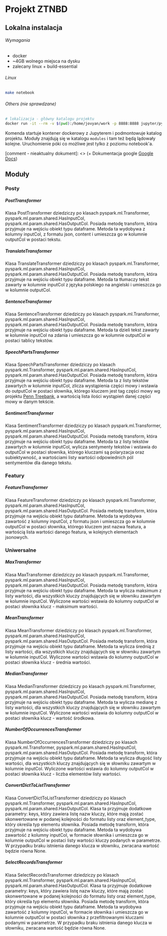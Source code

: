 # Projekt ZTNBD

## Lokalna instalacja
###### Wymagania
- docker
- ~4GB wolnego miejsca na dysku
- zalecany linux + build-essential

###### Linux 
```bash
make notebook
```
###### Others (nie sprawdzane)
```bash
# lokalizacja - główny katalogu projektu
docker run -it --rm -v $(pwd):/home/jovyan/work -p 8888:8888 jupyter/pyspark-notebook
```

Komenda startuje kontener dockerowy z Jupyterem i podmontowuje katalog projektu.
Moduły znajdują się w katalogu `modules` i tam też będą lądowały kolejne.
Uruchomienie póki co możliwe jest tylko z poziomu notebook'a.

[comment - nieaktualny dokument]: <> (+ Dokumentacja google [Google Docs](https://docs.google.com/document/d/1IylTvJbRe8s_j_bZqbM-6nWVa2IQDjQiZx-NyJsGZbg))

## Moduły


### Posty

##### PostTransformer
Klasa PostTransformer dziedziczy po klasach pyspark.ml.Transformer, pyspark.ml.param.shared.HasInputCol, pyspark.ml.param.shared.HasOutputCol. Posiada metodę transform, która przyjmuje na wejściu obiekt typu dataframe. Metoda ta wydobywa z kolumny inputCol, z formatu json, content i umieszcza go w kolumnie outputCol w postaci tekstu.

##### TranslateTransformer
Klasa TranslateTransformer dziedziczy po klasach pyspark.ml.Transformer, pyspark.ml.param.shared.HasInputCol, pyspark.ml.param.shared.HasOutputCol. Posiada metodę transform, która przyjmuje na wejściu obiekt typu dataframe. Metoda ta tłumaczy tekst zawarty w kolumnie inputCol z języka polskiego na angielski i umieszcza go w kolumnie outputCol.

##### SentenceTransformer
Klasa SentenceTransformer dziedziczy po klasach pyspark.ml.Transformer, pyspark.ml.param.shared.HasInputCol, pyspark.ml.param.shared.HasOutputCol. Posiada metodę transform, która przyjmuje na wejściu obiekt typu dataframe. Metoda ta dzieli tekst zawarty w kolumnie inputCol na zdania i umieszcza go w kolumnie outputCol w postaci tablicy tekstów.

##### SpeechPartsTransformer
Klasa SpeechPartsTransformer dziedziczy po klasach pyspark.ml.Transformer, pyspark.ml.param.shared.HasInputCol, pyspark.ml.param.shared.HasOutputCol. Posiada metodę transform, która przyjmuje na wejściu obiekt typu dataframe. Metoda ta z listy tekstów zawartych w kolumnie inputCol, zlicza wystąpienia części mowy i wstawia do outputCol w postaci słownika, którego kluczem jest tag części mowy wg projektu [Penn Treebank](http://www.ling.upenn.edu/courses/Fall_2003/ling001/penn_treebank_pos.html), a wartością lista ilości wystąpień danej części mowy w danym tekście.

##### SentimentTransformer
Klasa SentimentTransformer dziedziczy po klasach pyspark.ml.Transformer, pyspark.ml.param.shared.HasInputCol, pyspark.ml.param.shared.HasOutputCol. Posiada metodę transform, która przyjmuje na wejściu obiekt typu dataframe. Metoda ta z listy tekstów zawartych w kolumnie inputCol, wylicza sentymenty tekstów i wstawia do outputCol w postaci słownika, którego kluczami są polaryzacja oraz subiektywność, a wartościami listy wartości odpowiednich pól sentymentów dla danego tekstu.


### Featury

##### FeatureTransformer
Klasa FeatureTransformer dziedziczy po klasach pyspark.ml.Transformer, pyspark.ml.param.shared.HasInputCol,
pyspark.ml.param.shared.HasOutputCol. Posiada metodę transform, która przyjmuje na wejściu obiekt typu dataframe.
Metoda ta wydobywa zawartość z kolumny inputCol, z formatu json i umieszcza go w kolumnie outputCol w postaci słownika, którego kluczem jest nazwa featura, a wartością lista wartości danego featura, w kolejnych elementach jsonowych.


### Uniwersalne

##### MaxTransformer
Klasa MaxTransformer dziedziczy po klasach pyspark.ml.Transformer, pyspark.ml.param.shared.HasInputCol,
pyspark.ml.param.shared.HasOutputCol. Posiada metodę transform, która przyjmuje na wejściu obiekt typu dataframe. Metoda
ta wylicza maksimum z listy wartości, dla wszystkich kluczy znajdujących się w słowniku zawartym w kolumnie inputCol. Wyliczone wartości wstawia do kolumny outputCol w postaci słownika klucz - maksimum wartości.

#####  MeanTransformer
Klasa MeanTransformer dziedziczy po klasach pyspark.ml.Transformer, pyspark.ml.param.shared.HasInputCol,
pyspark.ml.param.shared.HasOutputCol. Posiada metodę transform, która przyjmuje na wejściu obiekt typu dataframe. Metoda
ta wylicza średnią z listy wartości, dla wszystkich kluczy znajdujących się w słowniku zawartym w kolumnie inputCol. Wyliczone wartości wstawia do kolumny outputCol w postaci słownika klucz - średnia wartości.

##### MedianTransformer
Klasa MedianTransformer dziedziczy po klasach pyspark.ml.Transformer, pyspark.ml.param.shared.HasInputCol,
pyspark.ml.param.shared.HasOutputCol. Posiada metodę transform, która przyjmuje na wejściu obiekt typu dataframe. Metoda
ta wylicza medianę z listy wartości, dla wszystkich kluczy znajdujących się w słowniku zawartym w kolumnie inputCol. Wyliczone wartości wstawia do kolumny outputCol w postaci słownika klucz - wartość środkowa.

##### NumberOfOccurrencesTransformer
Klasa NumberOfOccurrencesTransformer dziedziczy po klasach pyspark.ml.Transformer, pyspark.ml.param.shared.HasInputCol,
pyspark.ml.param.shared.HasOutputCol. Posiada metodę transform, która przyjmuje na wejściu obiekt typu dataframe. Metoda
ta wylicza długość listy wartości, dla wszystkich kluczy znajdujących się w słowniku zawartym w kolumnie inputCol. Wyliczone wartości wstawia do kolumny outputCol w postaci słownika klucz - liczba elementów listy wartości.

##### ConvertDictToListTransformer
Klasa ConvertDictToListTransformer dziedziczy po klasach pyspark.ml.Transformer, pyspark.ml.param.shared.HasInputCol,
pyspark.ml.param.shared.HasOutputCol. Klasa ta przyjmuje dodatkowe parametry: keys, który zawiera listę nazw kluczy,
które mają zostać skonwertowane w podanej kolejności do formatu listy oraz element_type, który określa typ elementu słownika. Posiada metodę transform, która przyjmuje na wejściu obiekt typu dataframe. Metoda ta wydobywa zawartość z kolumny inputCol, w formacie słownika i umieszcza go w kolumnie outputCol w postaci listy wartości kluczy podanych w parametrze. W przypadku braku istnienia danego klucza w słowniku, zwracana wartość będzie równa None.

##### SelectRecordsTransformer
Klasa SelectRecordsTransformer dziedziczy po klasach pyspark.ml.Transformer, pyspark.ml.param.shared.HasInputCol,
pyspark.ml.param.shared.HasOutputCol. Klasa ta przyjmuje dodatkowe parametry: keys, który zawiera listę nazw kluczy,
które mają zostać skonwertowane w podanej kolejności do formatu listy oraz element_type, który określa typ elementu słownika. Posiada metodę transform, która przyjmuje na wejściu obiekt typu dataframe. Metoda ta wydobywa zawartość z kolumny inputCol, w formacie słownika i umieszcza go w kolumnie outputCol w postaci słownika z przefiltrowanymi kluczami podanymi w parametrze. W przypadku braku istnienia danego klucza w słowniku, zwracana wartość będzie równa None.